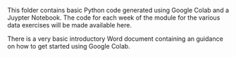 This folder contains basic Python code generated using Google Colab and a Juypter Notebook. The code for each week of the module for the various data exercises will be made available here.

There is a very basic introductory Word document containing an guidance on how to get started using Google Colab.
